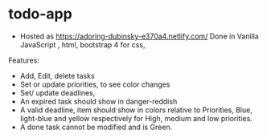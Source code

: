 # todo-app

-   Hosted as https://adoring-dubinsky-e370a4.netlify.com/
Done in Vanilla JavaScript , html, bootstrap 4 for css,  

Features:
-  Add, Edit, delete tasks
-  Set or update priorities, to see color changes
- Set/ update deadlines, 
-    An expired task should show in danger-reddish
-    A valid deadline, item should show in colors relative to Priorities, Blue, light-blue and yellow respectively for High, medium and low priorities.
-    A done task cannot be modified and is Green.
    
